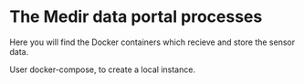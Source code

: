 # The Medir data portal processes

Here you will find the Docker containers which recieve and store the sensor data.

User docker-compose, to create a local instance.

